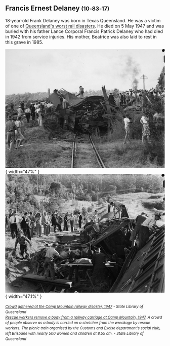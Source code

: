## Francis Ernest Delaney <small>(10‑83‑17)</small>

18‑year‑old Frank Delaney was born in Texas Queensland. He was a victim of one of [Queensland's worst rail disasters](https://trove.nla.gov.au/newspaper/article/56780805). He died on 5 May 1947 and was buried with his father Lance Corporal Francis Patrick Delaney who had died in 1942 from service injuries. His mother, Beatrice was also laid to rest in this grave in 1985.


![Crowd gathered at the Camp Mountain railway disaster, 1947](../assets/camp-hill-crash-2.jpg){ width="47%" }  ![Rescue workers remove a body from a railway carriage at Camp Mountain, 1947](../assets/camp-hill-crash-1.jpg){ width="47.1%" } 

*<small>[Crowd gathered at the Camp Mountain railway disaster, 1947](http://onesearch.slq.qld.gov.au/permalink/f/1upgmng/slq_alma21218120630002061) - State Library of Queensland </small>*  <br>
*<small>[Rescue workers remove a body from a railway carriage at Camp Mountain, 1947](http://onesearch.slq.qld.gov.au/permalink/f/1upgmng/slq_alma21218105740002061). A crowd of people observe as a body is carried on a stretcher from the wreckage by rescue workers. The picnic train organised by the Customs and Excise department's social club, left Brisbane with nearly 500 women and children at 8.55 am. - State Library of Queensland </small>* 
